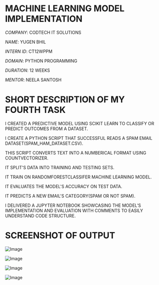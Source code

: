 # MACHINE LEARNING  MODEL  IMPLEMENTATION
 
*COMPANY*: CODTECH IT SOLUTIONS

*NAME*: YUGEN BHIL

*INTERN ID*: CT12WPPM

*DOMAIN*: PYTHON PROGRAMMING

*DURATION*: 12 WEEKS

*MENTOR*: NEELA SANTOSH

#  SHORT DESCRIPTION OF MY FOURTH TASK

I CREATED A PREDICTIVE MODEL USING SCIKIT LEARN TO CLASSIFY OR PREDICT OUTCOMES FROM A DATASET.

I CREATE A PYTHON SCRIPT THAT SUCCESSFUL READS A SPAM EMAIL DATASET(SPAM_HAM_DATASET.CSV).

THIS SCRIPT CONVERTS TEXT INTO A NUMBERICAL FORMAT USING COUNTVECTORIZER.

IT SPLIT'S  DATA INTO TRAINING AND TESTING SETS.

IT TRAIN ON RANDOMFORESTCLASSIFER MACHINE LEARNING MODEL.

IT EVALUATES THE MODEL'S ACCURACY ON TEST DATA.

IT PREDICTS A NEW EMAIL'S CATEGORY(SPAM OR NOT SPAM).

I DELIVERED A JUPYTER NOTEBOOK SHOWCASING THE MODEL’S IMPLEMENTATION AND EVALUATION WITH COMMENTS TO EASILY UNDERSTAND CODE STRUCTURE.

# SCREENSHOT OF OUTPUT

![Image](https://github.com/user-attachments/assets/64f8e04f-a6b5-4a2c-9100-27476b572511)

![Image](https://github.com/user-attachments/assets/41433761-34bd-4a31-bcfe-5630ee759bff)

![Image](https://github.com/user-attachments/assets/1a22b37c-dc86-4fd6-a617-50e3dacc858d)

![Image](https://github.com/user-attachments/assets/4eaf9cef-f858-49da-ae06-1ce6c4c2656f)

